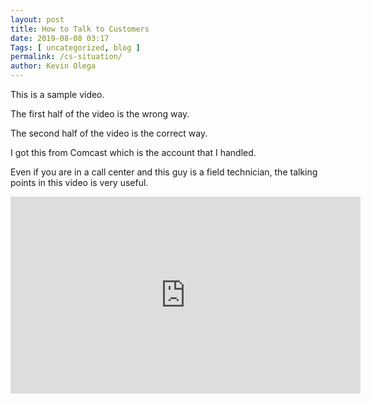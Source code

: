 ```yaml
--- 
layout: post 
title: How to Talk to Customers
date: 2019-08-08 03:17
Tags: [ uncategorized, blog ]
permalink: /cs-situation/ 
author: Kevin Olega 
--- 
```

This is a sample video.

The first half of the video is the wrong way.

The second half of the video is the correct way.

I got this from Comcast which is the account that I handled.

Even if you are in a call center and this guy is a field technician, the talking points in this video is very useful.

<iframe width="560" height="315" src="https://www.youtube.com/embed/1uGnW8wzKEI" frameborder="0" allow="accelerometer; autoplay; encrypted-media; gyroscope; picture-in-picture" allowfullscreen></iframe>